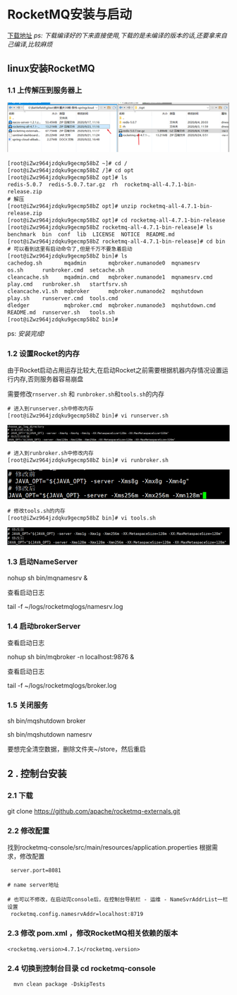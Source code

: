 # RocketMQ安装与启动

[下载地址](https://www.apache.org/dyn/closer.cgi?path=rocketmq/4.7.1/rocketmq-all-4.7.1-bin-release.zip) *ps: 下载编译好的下来直接使用,下载的是未编译的版本的话,还要拿来自己编译,比较麻烦*



## linux安装RocketMQ

### 1.1 上传解压到服务器上

![image-20200924005132556](assets/image-20200924005132556.png)

```shell
[root@iZwz964jzdqku9gecmp58bZ ~]# cd /
[root@iZwz964jzdqku9gecmp58bZ /]# cd opt
[root@iZwz964jzdqku9gecmp58bZ opt]# ls
redis-5.0.7  redis-5.0.7.tar.gz  rh  rocketmq-all-4.7.1-bin-release.zip
# 解压
[root@iZwz964jzdqku9gecmp58bZ opt]# unzip rocketmq-all-4.7.1-bin-release.zip
[root@iZwz964jzdqku9gecmp58bZ opt]# cd rocketmq-all-4.7.1-bin-release
[root@iZwz964jzdqku9gecmp58bZ rocketmq-all-4.7.1-bin-release]# ls
benchmark  bin  conf  lib  LICENSE  NOTICE  README.md
[root@iZwz964jzdqku9gecmp58bZ rocketmq-all-4.7.1-bin-release]# cd bin
# 可以看到这里有启动命令了,但是千万不要急着启动
[root@iZwz964jzdqku9gecmp58bZ bin]# ls
cachedog.sh       mqadmin       mqbroker.numanode0  mqnamesrv       os.sh      runbroker.cmd  setcache.sh
cleancache.sh     mqadmin.cmd   mqbroker.numanode1  mqnamesrv.cmd   play.cmd   runbroker.sh   startfsrv.sh
cleancache.v1.sh  mqbroker      mqbroker.numanode2  mqshutdown      play.sh    runserver.cmd  tools.cmd
dledger           mqbroker.cmd  mqbroker.numanode3  mqshutdown.cmd  README.md  runserver.sh   tools.sh
[root@iZwz964jzdqku9gecmp58bZ bin]# 
```

ps: *安装完成!*

### 1.2 设置Rocket的内存 

由于Rocket启动占用运存比较大,在启动Rocket之前需要根据机器内存情况设置运行内存,否则服务器容易崩盘

需要修改`rnserver.sh` 和 `runbroker.sh`和`tools.sh`的内存

```shell
# 进入到runserver.sh中修改内存
[root@iZwz964jzdqku9gecmp58bZ bin]# vi runserver.sh
```

![image-20200924011038093](assets/image-20200924011038093.png)

```shell
# 进入到runbroker.sh中修改内存
[root@iZwz964jzdqku9gecmp58bZ bin]# vi runbroker.sh
```

<img src="assets/image-20200924011637398.png" alt="image-20200924011637398" style="zoom:80%;" />

```shell
# 修改tools.sh的内存
[root@iZwz964jzdqku9gecmp58bZ bin]# vi tools.sh
```

![image-20200924012120936](assets/image-20200924012120936.png)

### 1.3 启动NameServer

nohup sh bin/mqnamesrv &

查看启动日志

tail -f ~/logs/rocketmqlogs/namesrv.log

### 1.4 启动brokerServer

查看启动日志

  nohup sh bin/mqbroker -n localhost:9876 &

   查看启动日志

   tail -f ~/logs/rocketmqlogs/broker.log

### 1.5 关闭服务

   sh bin/mqshutdown broker

   sh bin/mqshutdown namesrv

要想完全清空数据，删除文件夹~/store，然后重启



## 2 . 控制台安装

### 2.1 下载

git clone https://github.com/apache/rocketmq-externals.git

### 2.2 修改配置

找到rocketmq-console/src/main/resources/application.properties 根据需求，修改配置

```
 server.port=8081

# name server地址

# 也可以不修改，在启动完console后，在控制台导航栏 - 运维 - NameSvrAddrList一栏设置
 rocketmq.config.namesrvAddr=localhost:8719
```

###    2.3 修改 pom.xml ，修改RocketMQ相关依赖的版本

```
<rocketmq.version>4.7.1</rocketmq.version>
```

### 2.4 切换到控制台目录 cd rocketmq-console

```
  mvn clean package -DskipTests
```

  




